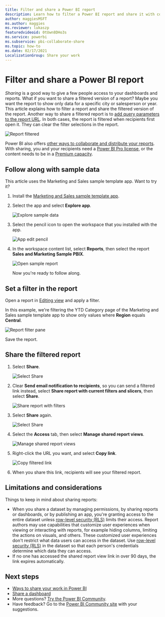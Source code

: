 ```yaml
---
title: Filter and share a Power BI report
description: Learn how to filter a Power BI report and share it with coworkers in your organization.
author: maggiesMSFT
ms.author: maggies
ms.reviewer: lukaszp
featuredvideoid: 0tUwn8DHo3s
ms.service: powerbi
ms.subservice: pbi-collaborate-share
ms.topic: how-to
ms.date: 02/17/2021
LocalizationGroup: Share your work
---
```

# Filter and share a Power BI report
*Sharing* is a good way to give a few people access to your dashboards and reports. What if you want to share a filtered version of a report? Maybe you want the report to show only data for a specific city or salesperson or year. This article explains how to filter a report and share the filtered version of the report. Another way to share a filtered report is to [add query parameters to the report URL](service-url-filters.md). In both cases, the report is filtered when recipients first open it. They can clear the filter selections in the report.

![Report filtered](media/service-share-reports/power-bi-share-filter-pane-report.png)

Power BI also offers [other ways to collaborate and distribute your reports](service-how-to-collaborate-distribute-dashboards-reports.md). With sharing, you and your recipients need a [Power BI Pro license](../fundamentals/service-features-license-type.md), or the content needs to be in a [Premium capacity](../admin/service-premium-what-is.md). 

## Follow along with sample data

This article uses the Marketing and Sales sample template app. Want to try it? 

1. Install the [Marketing and Sales sample template app](https://appsource.microsoft.com/product/power-bi/microsoft-retail-analysis-sample.salesandmarketingsample?tab=Overview).
2. Select the app and select **Explore app**.

   ![Explore sample data](media/service-share-reports/power-bi-sample-explore-data.png)

3. Select the pencil icon to open the workspace that you installed with the app.

    ![App edit pencil](media/service-share-reports/power-bi-edit-pencil-app.png)

4. In the workspace content list, select **Reports**, then select the report **Sales and Marketing Sample PBIX**.

    ![Open sample report](media/service-share-reports/power-bi-open-sample-report.png)

    Now you're ready to follow along.

## Set a filter in the report

Open a report in [Editing view](../consumer/end-user-reading-view.md) and apply a filter.

In this example, we're filtering the YTD Category page of the Marketing and Sales sample template app to show only values where **Region** equals **Central**. 
 
![Report filter pane](media/service-share-reports/power-bi-share-report-filter.png)

Save the report.

## Share the filtered report

1. Select **Share**.

   ![Select Share](media/service-share-reports/power-bi-share.png)

2. Clear **Send email notification to recipients**, so you can send a filtered link instead, select **Share report with current filters and slicers**, then select **Share**.

    ![Share report with filters](media/service-share-reports/power-bi-share-with-filters.png)

4. Select **Share** again.

   ![Select Share](media/service-share-reports/power-bi-share.png)

5. Select the **Access** tab, then select **Manage shared report views**.

    ![Manage shared report views](media/service-share-reports/power-bi-manage-shared-report-views.png)

6. Right-click the URL you want, and select **Copy link**.

    ![Copy filtered link](media/service-share-reports/power-bi-copy-filtered-link.png)

7. When you share this link, recipients will see your filtered report. 

## Limitations and considerations
Things to keep in mind about sharing reports:

* When you share a dataset by managing permissions, by sharing reports or dashboards, or by publishing an app, you're granting access to the entire dataset unless [row-level security (RLS)](../admin/service-admin-rls.md) limits their access. Report authors may use capabilities that customize user experiences when viewing or interacting with reports, for example hiding columns, limiting the actions on visuals, and others. These customized user experiences don't restrict what data users can access in the dataset. Use [row-level security (RLS)](../admin/service-admin-rls.md) in the dataset so that each person's credentials determine which data they can access.
* If no one has accessed the shared report view link in over 90 days, the link expires automatically.  

## Next steps
* [Ways to share your work in Power BI](service-how-to-collaborate-distribute-dashboards-reports.md)
* [Share a dashboard](service-share-dashboards.md)
* More questions? [Try the Power BI Community](https://community.powerbi.com/).
* Have feedback? Go to the [Power BI Community site](https://community.powerbi.com/) with your suggestions.
